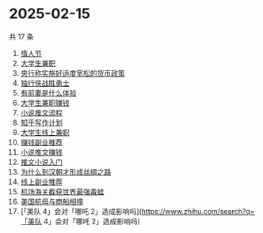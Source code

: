 # 2025-02-15

共 17 条

<!-- BEGIN ZHIHUSEARCH -->
<!-- 最后更新时间 Sat Feb 15 2025 18:20:42 GMT+0800 (China Standard Time) -->
1. [情人节](https://www.zhihu.com/search?q=情人节)
1. [大学生兼职](https://www.zhihu.com/search?q=大学生兼职)
1. [央行称实施好适度宽松的货币政策](https://www.zhihu.com/search?q=央行称实施好适度宽松的货币政策)
1. [独行侠战胜勇士](https://www.zhihu.com/search?q=独行侠战胜勇士)
1. [有前妻是什么体验](https://www.zhihu.com/search?q=有前妻是什么体验)
1. [大学生兼职赚钱](https://www.zhihu.com/search?q=大学生兼职赚钱)
1. [小说推文流程](https://www.zhihu.com/search?q=小说推文流程)
1. [知乎写作计划](https://www.zhihu.com/search?q=知乎写作计划)
1. [大学生线上兼职](https://www.zhihu.com/search?q=大学生线上兼职)
1. [赚钱副业推荐](https://www.zhihu.com/search?q=赚钱副业推荐)
1. [小说推文赚钱](https://www.zhihu.com/search?q=小说推文赚钱)
1. [推文小说入门](https://www.zhihu.com/search?q=推文小说入门)
1. [为什么到汉朝才形成丝绸之路](https://www.zhihu.com/search?q=为什么到汉朝才形成丝绸之路)
1. [线上副业推荐](https://www.zhihu.com/search?q=线上副业推荐)
1. [机场海关截获世界最强毒蛙](https://www.zhihu.com/search?q=机场海关截获世界最强毒蛙)
1. [美国航母与商船相撞](https://www.zhihu.com/search?q=美国航母与商船相撞)
1. [「美队 4」会对「哪吒 2」造成影响吗](https://www.zhihu.com/search?q=「美队 4」会对「哪吒 2」造成影响吗)
<!-- END ZHIHUSEARCH -->
